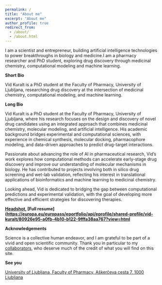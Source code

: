 ```yaml
---
permalink: /
title: "About me"
excerpt: "About me"
author_profile: true
redirect_from: 
  - /about/
  - /about.html
---
```


I am a scientist and entrepreneur, building artificial intelligence technologies to power breakthroughs in biology and medicine.I am a pharmacy researcher and PhD student, exploring drug discovery through medicinal chemistry, computational modeling and machine learning.

**Short Bio**

Vid Kuralt is a PhD student at the Faculty of Pharmacy, University of Ljubljana, researching drug discovery at the intersection of medicinal chemistry, computational modeling, and machine learning.

**Long Bio**

Vid Kuralt is a PhD student at the Faculty of Pharmacy, University of Ljubljana, where his research focuses on the design and discovery of novel drug candidates using an integrated approach that combines medicinal chemistry, molecular modeling, and artificial intelligence. His academic background bridges experimental and computational sciences, with experience in chemical synthesis, molecular docking, pharmacophore modeling, and data-driven approaches to predict drug-target interactions.

Passionate about advancing the role of AI in pharmaceutical research, Vid’s work explores how computational methods can accelerate early-stage drug discovery and improve our understanding of molecular mechanisms in biology. He has contributed to projects involving both in silico drug screening and wet-lab validation, reflecting his interest in translational applications of bioinformatics and machine learning to medicinal chemistry.

Looking ahead, Vid is dedicated to bridging the gap between computational predictions and experimental validation, with the goal of developing more effective and efficient strategies for discovering therapies.

**[Headshot](images/jp.jpg), [Full resume](https://europa.eu/europass/eportfolio/api/eprofile/shared-profile/vid-kuralt/80926e95-a0fb-4b10-b122-9fffa38aa767?view=html**

**Acknowledgements**

Science is a collective human endeavor, and I am grateful to be part of a vivid and open scientific community. Thank you in particular to my [collaborators](coauthors.html), who deserve much of the credit of what you will find on this site.

**See you**

[University of Ljubljana, Faculty of Pharmacy, Aškerčeva cesta 7, 1000 Ljubljana](https://maps.app.goo.gl/tSCSwJ3KyXvRrXB19)
